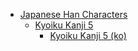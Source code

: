 - [Japanese Han Characters](<../../../../_ja/ja_han/README.md>)
	- [Kyoiku Kanji 5](<../../../../_/han-ja/1_kyoiku/kyoiku-5/README.md>)
		- [Kyoiku Kanji 5 (ko)](<../../../../_ja/ja-han/1_kyoiku/kyoiku-5/ko.md>)
